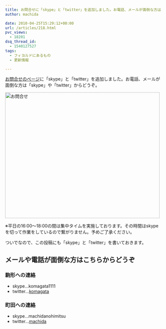 ```yaml
---
title: お問合せに「skype」と「twitter」を追加しました。お電話、メールが面倒な方はどうぞ。
author: machida

date: 2010-04-25T15:29:12+00:00
url: /articles/218.html
pvc_views:
  - 18201
dsq_thread_id:
  - 1540127527
tags:
  - フィヨルドにあるもの
  - 更新情報

---
```

[お問合せのページ][1]に「skype」と「twitter」を追加しました。お電話、メールが面倒な方は「skype」や「twitter」からどうぞ。

[<img src="http://farm5.static.flickr.com/4010/4551310660_6997b77582.jpg" width="500" height="407" alt="お問合せ" />][2]

※平日の16:00～18:00の間は集中タイムを実施しております。その時間はskypeを切って作業をしているので繋がりません。予めご了承ください。

ついでなので、この投稿にも「skype」と「twitter」を書いておきます。

## メールや電話が面倒な方はこちらからどうぞ

### 駒形への連絡

  * skype…komagata1111
  * twitter…[komagata][3]

### 町田への連絡

  * skype…machidanohimitsu
  * twitter…[machida][4]

 [1]: http://fjord.jp/inquiry
 [2]: http://fjord.jp/inquiry "お問合せ"
 [3]: http://twitter.com/komagata
 [4]: http://twitter.com/machida
